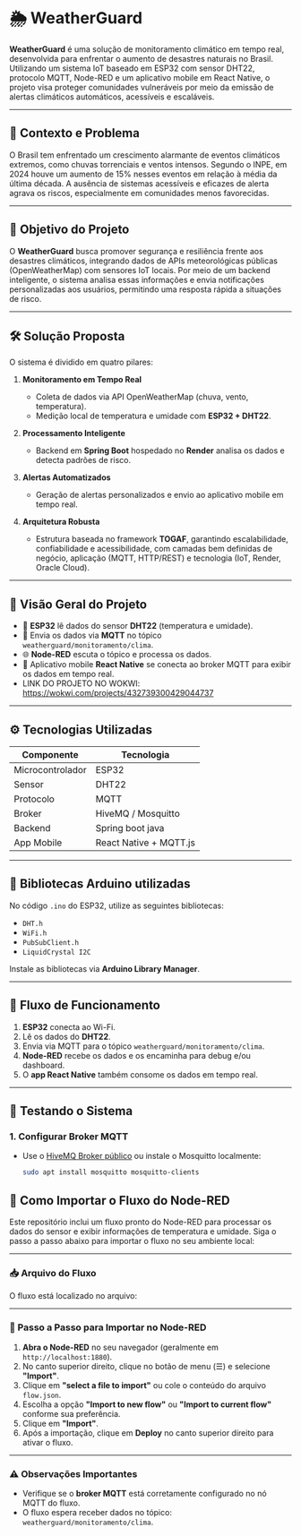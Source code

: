 # 🌦️ WeatherGuard

**WeatherGuard** é uma solução de monitoramento climático em tempo real, desenvolvida para enfrentar o aumento de desastres naturais no Brasil. Utilizando um sistema IoT baseado em ESP32 com sensor DHT22, protocolo MQTT, Node-RED e um aplicativo mobile em React Native, o projeto visa proteger comunidades vulneráveis por meio da emissão de alertas climáticos automáticos, acessíveis e escaláveis.

---

## 📍 Contexto e Problema

O Brasil tem enfrentado um crescimento alarmante de eventos climáticos extremos, como chuvas torrenciais e ventos intensos. Segundo o INPE, em 2024 houve um aumento de 15% nesses eventos em relação à média da última década. A ausência de sistemas acessíveis e eficazes de alerta agrava os riscos, especialmente em comunidades menos favorecidas.

---

## 🎯 Objetivo do Projeto

O **WeatherGuard** busca promover segurança e resiliência frente aos desastres climáticos, integrando dados de APIs meteorológicas públicas (OpenWeatherMap) com sensores IoT locais. Por meio de um backend inteligente, o sistema analisa essas informações e envia notificações personalizadas aos usuários, permitindo uma resposta rápida a situações de risco.

---

## 🛠️ Solução Proposta

O sistema é dividido em quatro pilares:

1. **Monitoramento em Tempo Real**
   - Coleta de dados via API OpenWeatherMap (chuva, vento, temperatura).
   - Medição local de temperatura e umidade com **ESP32 + DHT22**.

2. **Processamento Inteligente**
   - Backend em **Spring Boot** hospedado no **Render** analisa os dados e detecta padrões de risco.

3. **Alertas Automatizados**
   - Geração de alertas personalizados e envio ao aplicativo mobile em tempo real.

4. **Arquitetura Robusta**
   - Estrutura baseada no framework **TOGAF**, garantindo escalabilidade, confiabilidade e acessibilidade, com camadas bem definidas de negócio, aplicação (MQTT, HTTP/REST) e tecnologia (IoT, Render, Oracle Cloud).

---

## 📡 Visão Geral do Projeto

- 📍 **ESP32** lê dados do sensor **DHT22** (temperatura e umidade).
- 🔁 Envia os dados via **MQTT** no tópico `weatherguard/monitoramento/clima`.
- 🌐 **Node-RED** escuta o tópico e processa os dados.
- 📱 Aplicativo mobile **React Native** se conecta ao broker MQTT para exibir os dados em tempo real.
- LINK DO PROJETO NO WOKWI: https://wokwi.com/projects/432739300429044737

---

## ⚙️ Tecnologias Utilizadas

| Componente         | Tecnologia               |
|--------------------|--------------------------|
| Microcontrolador   | ESP32                    |
| Sensor             | DHT22                    |
| Protocolo          | MQTT                     |
| Broker             | HiveMQ / Mosquitto       |
| Backend            | Spring boot java                 |
| App Mobile         | React Native + MQTT.js   |

---

## 🧾 Bibliotecas Arduino utilizadas

No código `.ino` do ESP32, utilize as seguintes bibliotecas:

- `DHT.h`
- `WiFi.h`
- `PubSubClient.h`
- `LiquidCrystal I2C`

Instale as bibliotecas via **Arduino Library Manager**.

---

## 🔌 Fluxo de Funcionamento

1. **ESP32** conecta ao Wi-Fi.
2. Lê os dados do **DHT22**.
3. Envia via MQTT para o tópico `weatherguard/monitoramento/clima`.
4. **Node-RED** recebe os dados e os encaminha para debug e/ou dashboard.
5. O **app React Native** também consome os dados em tempo real.

---

## 🧪 Testando o Sistema

### 1. Configurar Broker MQTT
- Use o [HiveMQ Broker público](https://www.hivemq.com/demos/websocket-client/) ou instale o Mosquitto localmente:
  ```bash
  sudo apt install mosquitto mosquitto-clients

## 🔁 Como Importar o Fluxo do Node-RED

Este repositório inclui um fluxo pronto do Node-RED para processar os dados do sensor e exibir informações de temperatura e umidade. Siga o passo a passo abaixo para importar o fluxo no seu ambiente local:

---

### 📥 Arquivo do Fluxo

O fluxo está localizado no arquivo:

---

### 🧭 Passo a Passo para Importar no Node-RED

1. **Abra o Node-RED** no seu navegador (geralmente em `http://localhost:1880`).
2. No canto superior direito, clique no botão de menu (☰) e selecione **"Import"**.
3. Clique em **"select a file to import"** ou cole o conteúdo do arquivo `flow.json`.
4. Escolha a opção **"Import to new flow"** ou **"Import to current flow"** conforme sua preferência.
5. Clique em **"Import"**.
6. Após a importação, clique em **Deploy** no canto superior direito para ativar o fluxo.

---

### ⚠️ Observações Importantes

- Verifique se o **broker MQTT** está corretamente configurado no nó MQTT do fluxo.
- O fluxo espera receber dados no tópico: `weatherguard/monitoramento/clima`.


